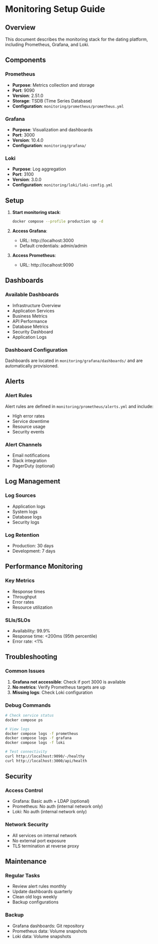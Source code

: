 # Monitoring Setup Guide

## Overview

This document describes the monitoring stack for the dating platform, including Prometheus, Grafana, and Loki.

## Components

### Prometheus
- **Purpose**: Metrics collection and storage
- **Port**: 9090
- **Version**: 2.51.0
- **Storage**: TSDB (Time Series Database)
- **Configuration**: `monitoring/prometheus/prometheus.yml`

### Grafana
- **Purpose**: Visualization and dashboards
- **Port**: 3000
- **Version**: 10.4.0
- **Configuration**: `monitoring/grafana/`

### Loki
- **Purpose**: Log aggregation
- **Port**: 3100
- **Version**: 3.0.0
- **Configuration**: `monitoring/loki/loki-config.yml`

## Setup

1. **Start monitoring stack**:
   ```bash
   docker compose --profile production up -d
   ```

2. **Access Grafana**:
   - URL: http://localhost:3000
   - Default credentials: admin/admin

3. **Access Prometheus**:
   - URL: http://localhost:9090

## Dashboards

### Available Dashboards
- Infrastructure Overview
- Application Services
- Business Metrics
- API Performance
- Database Metrics
- Security Dashboard
- Application Logs

### Dashboard Configuration
Dashboards are located in `monitoring/grafana/dashboards/` and are automatically provisioned.

## Alerts

### Alert Rules
Alert rules are defined in `monitoring/prometheus/alerts.yml` and include:
- High error rates
- Service downtime
- Resource usage
- Security events

### Alert Channels
- Email notifications
- Slack integration
- PagerDuty (optional)

## Log Management

### Log Sources
- Application logs
- System logs
- Database logs
- Security logs

### Log Retention
- Production: 30 days
- Development: 7 days

## Performance Monitoring

### Key Metrics
- Response times
- Throughput
- Error rates
- Resource utilization

### SLIs/SLOs
- Availability: 99.9%
- Response time: <200ms (95th percentile)
- Error rate: <1%

## Troubleshooting

### Common Issues
1. **Grafana not accessible**: Check if port 3000 is available
2. **No metrics**: Verify Prometheus targets are up
3. **Missing logs**: Check Loki configuration

### Debug Commands
```bash
# Check service status
docker compose ps

# View logs
docker compose logs -f prometheus
docker compose logs -f grafana
docker compose logs -f loki

# Test connectivity
curl http://localhost:9090/-/healthy
curl http://localhost:3000/api/health
```

## Security

### Access Control
- Grafana: Basic auth + LDAP (optional)
- Prometheus: No auth (internal network only)
- Loki: No auth (internal network only)

### Network Security
- All services on internal network
- No external port exposure
- TLS termination at reverse proxy

## Maintenance

### Regular Tasks
- Review alert rules monthly
- Update dashboards quarterly
- Clean old logs weekly
- Backup configurations

### Backup
- Grafana dashboards: Git repository
- Prometheus data: Volume snapshots
- Loki data: Volume snapshots
